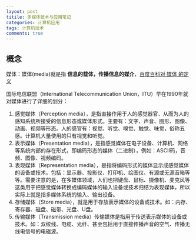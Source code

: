 ```yaml
---
layout: post
titile: 多媒体技术与应用笔记
categories: 计算机应用
tags: 计算机技术
comments: true
---
```


## 概念

媒体：媒体(media)就是指 **信息的载体，传播信息的媒介**，[百度百科对 媒体 的定义](http://baike.baidu.com/view/7072.htm)

国际电信联盟（International Telecommunication Union，ITU）早在1990年就对媒体进行了详细的划分：

1. 感觉媒体（Perception media），是指直接作用于人的感觉器官、从而为人的感知系统所接受的信息形态或媒体形式。主要有：文字、声音、图形、图像、动画、视频等形态。人的感官有：视觉、听觉、嗅觉、触觉、味觉，俗称五感。计算机大量使用的只有视觉和听觉。
2. 表示媒体（Presentation media），是指感觉媒体在电子设备、计算机、网络等系统内部的存在形式，即编码形态的媒体（二进制），例如：ASCII码，音频、图像、视频编码。
3. 表现媒体（Representation media），是指将编码形式的媒体显示成感觉媒体的设备或技术。包括：显示器、投影仪、打印机、绘图仪、有源或无源音箱等等。需要注意的是，在多媒体领域，人们也把键盘、鼠标、摄像机、麦克风等这类用于把感觉媒体转换成编码媒体的输入设备或技术归结为表现媒体，所以实际上就是指多媒体系统的输入、输出设备。
4. 存储媒体（Store media），就是用于存放表示媒体的设备或技术。如：内存、寄存器、磁盘、磁带、光盘、U盘。
5. 传输媒体（Transmission media）传输媒体是指用于传送表示媒体的设备或技术。如：双绞线、电缆、光纤、甚至包括用于直接传播声音的空气、传播无线电信号的电磁波。
